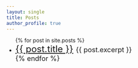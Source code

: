 ```yaml
---
layout: single
title: Posts
author_profile: true 
---
```


 <ul>
  {% for post in site.posts %}
    <li>
      <font size="5"><a href="{{ post.url }}">{{ post.title }}</a>
      <font size="4">{{ post.excerpt }}
    </li>
  {% endfor %}
</ul>
